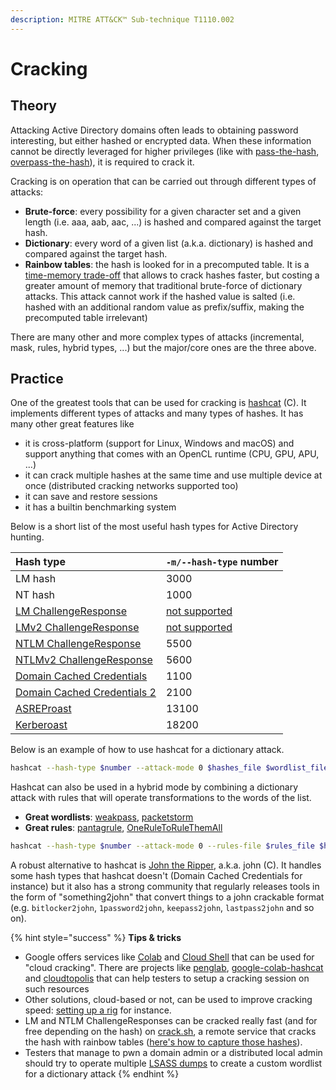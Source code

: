 ```yaml
---
description: MITRE ATT&CK™ Sub-technique T1110.002
---
```


# Cracking

## Theory

Attacking Active Directory domains often leads to obtaining password interesting, but either hashed or encrypted data. When these information cannot be directly leveraged for higher privileges \(like with [pass-the-hash](../abusing-lm-and-ntlm/pass-the-hash.md), [overpass-the-hash](../abusing-kerberos/overpass-the-hash.md)\), it is required to crack it.

Cracking is on operation that can be carried out through different types of attacks:

* **Brute-force**: every possibility for a given character set and a given length \(i.e. aaa, aab, aac, ...\) is hashed and compared against the target hash.
* **Dictionary**: every word of a given list \(a.k.a. dictionary\) is hashed and compared against the target hash.
* **Rainbow tables**: the hash is looked for in a precomputed table. It is a [time-memory trade-off](https://en.wikipedia.org/wiki/Space%E2%80%93time_tradeoff) that allows to crack hashes faster, but costing a greater amount of memory that traditional brute-force of dictionary attacks. This attack cannot work if the hashed value is salted \(i.e. hashed with an additional random value as prefix/suffix, making the precomputed table irrelevant\)

There are many other and more complex types of attacks \(incremental, mask, rules, hybrid types, ...\) but the major/core ones are the three above.

## Practice

One of the greatest tools that can be used for cracking is [hashcat](https://hashcat.net/hashcat/) \(C\). It implements different types of attacks and many types of hashes. It has many other great features like

* it is cross-platform \(support for Linux, Windows and macOS\) and support anything that comes with an OpenCL runtime \(CPU, GPU, APU, ...\)
* it can crack multiple hashes at the same time and use multiple device at once \(distributed cracking networks supported too\)
* it can save and restore sessions
* it has a builtin benchmarking system

Below is a short list of the most useful hash types for Active Directory hunting.

| Hash type | `-m/--hash-type` number |
| :--- | :--- |
| LM hash | 3000 |
| NT hash | 1000 |
| [LM ChallengeResponse](../abusing-lm-and-ntlm/capturing-hashes.md) | [not supported](https://github.com/hashcat/hashcat/issues/78#issuecomment-276048841) |
| [LMv2 ChallengeResponse](../abusing-lm-and-ntlm/capturing-hashes.md) | [not supported](https://github.com/hashcat/hashcat/issues/78#issuecomment-276048841) |
| [NTLM ChallengeResponse](../abusing-lm-and-ntlm/capturing-hashes.md) | 5500 |
| [NTLMv2 ChallengeResponse](../abusing-lm-and-ntlm/capturing-hashes.md) | 5600 |
| [Domain Cached Credentials](dumping/sam-and-lsa-secrets.md) | 1100 |
| [Domain Cached Credentials 2](dumping/sam-and-lsa-secrets.md) | 2100 |
| [ASREProast](../abusing-kerberos/asreproast.md) | 13100 |
| [Kerberoast](../abusing-kerberos/kerberoast.md) | 18200 |

Below is an example of how to use hashcat for a dictionary attack.

```bash
hashcat --hash-type $number --attack-mode 0 $hashes_file $wordlist_file
```

Hashcat can also be used in a hybrid mode by combining a dictionary attack with rules that will operate transformations to the words of the list.

* **Great wordlists**: [weakpass](https://weakpass.com/), [packetstorm](https://packetstormsecurity.com/Crackers/wordlists/)
* **Great rules**: [pantagrule](https://github.com/rarecoil/pantagrule), [OneRuleToRuleThemAll](https://notsosecure.com/one-rule-to-rule-them-all/) 

```bash
hashcat --hash-type $number --attack-mode 0 --rules-file $rules_file $hashes_file $wordlist_file
```

A robust alternative to hashcat is [John the Ripper](https://github.com/openwall/john), a.k.a. john \(C\). It handles some hash types that hashcat doesn't \(Domain Cached Credentials for instance\) but it also has a strong community that regularly releases tools in the form of "something2john" that convert things to a john crackable format \(e.g. `bitlocker2john`, `1password2john`, `keepass2john`, `lastpass2john` and so on\).

{% hint style="success" %}
**Tips & tricks**

* Google offers services like [Colab](https://colab.research.google.com/) and [Cloud Shell](https://console.cloud.google.com/home/dashboard?cloudshell=true) that can be used for "cloud cracking". There are projects like [penglab](https://github.com/mxrch/penglab), [google-colab-hashcat](https://github.com/ShutdownRepo/google-colab-hashcat) and [cloudtopolis](https://github.com/JoelGMSec/Cloudtopolis) that can help testers to setup a cracking session on such resources
* Other solutions, cloud-based or not, can be used to improve cracking speed: [setting up a rig](https://www.netmux.com/blog/how-to-build-a-password-cracking-rig) for instance.
* LM and NTLM ChallengeResponses can be cracked really fast \(and for free depending on the hash\) on [crack.sh](https://crack.sh/get-cracking/), a remote service that cracks the hash with rainbow tables \([here's how to capture those hashes](../abusing-lm-and-ntlm/capturing-hashes.md#practice)\).
* Testers that manage to pwn a domain admin or a distributed local admin should try to operate multiple [LSASS dumps](dumping/lsass.exe.md) to create a custom wordlist for a dictionary attack
{% endhint %}

